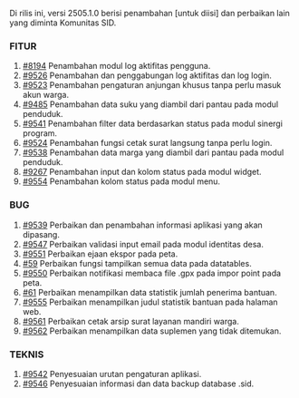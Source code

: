 Di rilis ini, versi 2505.1.0 berisi penambahan [untuk diisi] dan perbaikan lain yang diminta Komunitas SID.


### FITUR

1. [#8194](https://github.com/OpenSID/OpenSID/issues/8194) Penambahan modul log aktifitas pengguna.
2. [#9526](https://github.com/OpenSID/OpenSID/issues/9526) Penambahan dan penggabungan log aktifitas dan log login.
3. [#9523](https://github.com/OpenSID/OpenSID/issues/9523) Penambahan pengaturan anjungan khusus tanpa perlu masuk akun warga.
4. [#9485](https://github.com/OpenSID/OpenSID/issues/9485) Penambahan data suku yang diambil dari pantau pada modul penduduk.
5. [#9541](https://github.com/OpenSID/OpenSID/issues/9541) Penambahan filter data berdasarkan status pada modul sinergi program.
6. [#9524](https://github.com/OpenSID/OpenSID/issues/9524) Penambahan fungsi cetak surat langsung tanpa perlu login.
7. [#9538](https://github.com/OpenSID/OpenSID/issues/9538) Penambahan data marga yang diambil dari pantau pada modul penduduk.
8. [#9267](https://github.com/OpenSID/OpenSID/issues/9267) Penambahan input dan kolom status pada modul widget.
9. [#9554](https://github.com/OpenSID/OpenSID/issues/9554) Penambahan kolom status pada modul menu.


### BUG

1. [#9539](https://github.com/OpenSID/OpenSID/issues/9539) Perbaikan dan penambahan informasi aplikasi yang akan dipasang.
2. [#9547](https://github.com/OpenSID/OpenSID/issues/9547) Perbaikan validasi input email pada modul identitas desa.
3. [#9551](https://github.com/OpenSID/OpenSID/issues/9551) Perbaikan ejaan ekspor pada peta.
4. [#59](https://github.com/OpenSID/tema-esensi/issues/59) Perbaikan fungsi tampilkan semua data pada datatables.
5. [#9550](https://github.com/OpenSID/OpenSID/issues/9550) Perbaikan notifikasi membaca file .gpx pada impor point pada peta.
6. [#61](https://github.com/OpenSID/tema-esensi/issues/61) Perbaikan menampilkan data statistik jumlah penerima bantuan.
7. [#9555](https://github.com/OpenSID/OpenSID/issues/9555) Perbaikan menampilkan judul statistik bantuan pada halaman web.
8. [#9561](https://github.com/OpenSID/OpenSID/issues/9561) Perbaikan cetak arsip surat layanan mandiri warga.
9. [#9562](https://github.com/OpenSID/OpenSID/issues/9562) Perbaikan menampilkan data suplemen yang tidak ditemukan.


### TEKNIS

1. [#9542](https://github.com/OpenSID/OpenSID/issues/9542) Penyesuaian urutan pengaturan aplikasi.
2. [#9546](https://github.com/OpenSID/OpenSID/issues/9546) Penyesuaian informasi dan data backup database .sid.